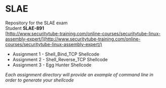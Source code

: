# SLAE
Repository for the SLAE exam  
Student **SLAE-891**  
[http://www.securitytube-training.com/online-courses/securitytube-linux-assembly-expert/](http://www.securitytube-training.com/online-courses/securitytube-linux-assembly-expert/)  
  
 - Assignment 1 - Shell_Bind_TCP Shellcode
 - Assignment 2 - Shell_Reverse_TCP Shellcode
 - Assignment 3 - Egg Hunter Shellcode
  
*Each assignment directory will provide an example of command line in order to generate your shellcode*  

  

